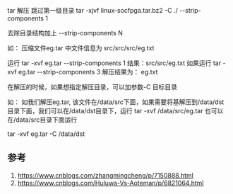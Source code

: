 

tar 解压 跳过第一级目录 tar -xjvf linux-socfpga.tar.bz2 -C  ./ --strip-components 1

去除目录结构加上 --strip-components N

如： 压缩文件eg.tar 中文件信息为 src/src/src/eg.txt

运行 tar -xvf eg.tar --strip-components 1
结果：src/src/eg.txt
如果运行  tar -xvf eg.tar --strip-components 3
解压结果为： eg.txt

在解压的时候，如果想指定解压目录，可以加参数-C 目标目录

如： 如我们解压eg.tar, 该文件在/data/src下面，如果需要将基解压到/data/dst目录下面，我们可以在/data/dst目录下，运行 tar -xvf /data/src/eg.tar 也可以在/data/src目录下面运行

tar -xvf eg.tar -C /data/dst


## 参考

1. https://www.cnblogs.com/zhangmingcheng/p/7150888.html
2. https://www.cnblogs.com/Huluwa-Vs-Aoteman/p/6821064.html